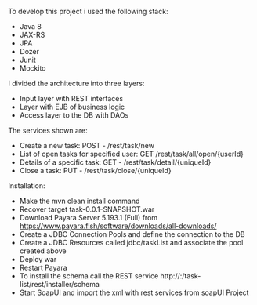 To develop this project i used the following stack:
* Java 8
* JAX-RS
* JPA
* Dozer
* Junit
* Mockito

I divided the architecture into three layers:
* Input layer with REST interfaces
* Layer with EJB of business logic
* Access layer to the DB with DAOs

The services shown are:
* Create a new task: POST - /rest/task/new
* List of open tasks for specified user: GET /rest/task/all/open/{userId}
* Details of a specific task: GET - /rest/task/detail/{uniqueId}
* Close a task: PUT - /rest/task/close/{uniqueId}

Installation:
* Make the mvn clean install command
* Recover target task-0.0.1-SNAPSHOT.war
* Download Payara Server 5.193.1 (Full) from https://www.payara.fish/software/downloads/all-downloads/
* Create a JDBC Connection Pools and define the connection to the DB
* Create a JDBC Resources called jdbc/taskList and associate the pool created above
* Deploy war
* Restart Payara
* To install the schema call the REST service http://<URL>:<PORT>/task-list/rest/installer/schema
* Start SoapUI and import the xml with rest services from soapUI Project